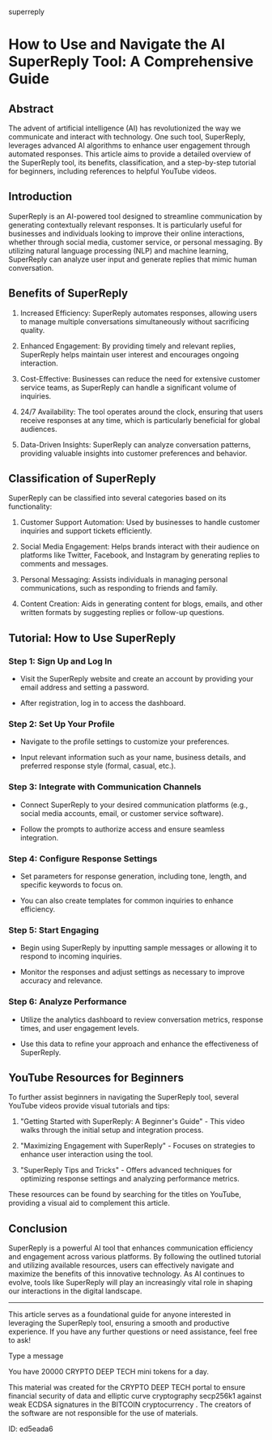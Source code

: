superreply
# How to Use and Navigate the AI SuperReply Tool: A Comprehensive Guide



## Abstract



The advent of artificial intelligence (AI) has revolutionized the way we communicate and interact with technology. One such tool, SuperReply, leverages advanced AI algorithms to enhance user engagement through automated responses. This article aims to provide a detailed overview of the SuperReply tool, its benefits, classification, and a step-by-step tutorial for beginners, including references to helpful YouTube videos.



## Introduction



SuperReply is an AI-powered tool designed to streamline communication by generating contextually relevant responses. It is particularly useful for businesses and individuals looking to improve their online interactions, whether through social media, customer service, or personal messaging. By utilizing natural language processing (NLP) and machine learning, SuperReply can analyze user input and generate replies that mimic human conversation.



## Benefits of SuperReply



1. Increased Efficiency: SuperReply automates responses, allowing users to manage multiple conversations simultaneously without sacrificing quality.



2. Enhanced Engagement: By providing timely and relevant replies, SuperReply helps maintain user interest and encourages ongoing interaction.



3. Cost-Effective: Businesses can reduce the need for extensive customer service teams, as SuperReply can handle a significant volume of inquiries.



4. 24/7 Availability: The tool operates around the clock, ensuring that users receive responses at any time, which is particularly beneficial for global audiences.



5. Data-Driven Insights: SuperReply can analyze conversation patterns, providing valuable insights into customer preferences and behavior.



## Classification of SuperReply



SuperReply can be classified into several categories based on its functionality:



1. Customer Support Automation: Used by businesses to handle customer inquiries and support tickets efficiently.



2. Social Media Engagement: Helps brands interact with their audience on platforms like Twitter, Facebook, and Instagram by generating replies to comments and messages.



3. Personal Messaging: Assists individuals in managing personal communications, such as responding to friends and family.



4. Content Creation: Aids in generating content for blogs, emails, and other written formats by suggesting replies or follow-up questions.



## Tutorial: How to Use SuperReply



### Step 1: Sign Up and Log In



- Visit the SuperReply website and create an account by providing your email address and setting a password.

- After registration, log in to access the dashboard.



### Step 2: Set Up Your Profile



- Navigate to the profile settings to customize your preferences.

- Input relevant information such as your name, business details, and preferred response style (formal, casual, etc.).



### Step 3: Integrate with Communication Channels



- Connect SuperReply to your desired communication platforms (e.g., social media accounts, email, or customer service software).

- Follow the prompts to authorize access and ensure seamless integration.



### Step 4: Configure Response Settings



- Set parameters for response generation, including tone, length, and specific keywords to focus on.

- You can also create templates for common inquiries to enhance efficiency.



### Step 5: Start Engaging



- Begin using SuperReply by inputting sample messages or allowing it to respond to incoming inquiries.

- Monitor the responses and adjust settings as necessary to improve accuracy and relevance.



### Step 6: Analyze Performance



- Utilize the analytics dashboard to review conversation metrics, response times, and user engagement levels.

- Use this data to refine your approach and enhance the effectiveness of SuperReply.



## YouTube Resources for Beginners



To further assist beginners in navigating the SuperReply tool, several YouTube videos provide visual tutorials and tips:



1. "Getting Started with SuperReply: A Beginner's Guide" - This video walks through the initial setup and integration process.



2. "Maximizing Engagement with SuperReply" - Focuses on strategies to enhance user interaction using the tool.



3. "SuperReply Tips and Tricks" - Offers advanced techniques for optimizing response settings and analyzing performance metrics.



These resources can be found by searching for the titles on YouTube, providing a visual aid to complement this article.



## Conclusion



SuperReply is a powerful AI tool that enhances communication efficiency and engagement across various platforms. By following the outlined tutorial and utilizing available resources, users can effectively navigate and maximize the benefits of this innovative technology. As AI continues to evolve, tools like SuperReply will play an increasingly vital role in shaping our interactions in the digital landscape.



---



This article serves as a foundational guide for anyone interested in leveraging the SuperReply tool, ensuring a smooth and productive experience. If you have any further questions or need assistance, feel free to ask!



Type a message

You have 20000 CRYPTO DEEP TECH mini tokens for a day.


This material was created for the  CRYPTO DEEP TECH portal  to ensure financial security of data and elliptic curve cryptography  secp256k1 against weak ECDSA  signatures   in the  BITCOIN cryptocurrency . The creators of the software are not responsible for the use of materials.

 ID: ed5eada6
